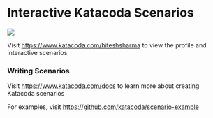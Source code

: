 # Interactive Katacoda Scenarios

[![](http://shields.katacoda.com/katacoda/hiteshsharma/count.svg)](https://www.katacoda.com/hiteshsharma "Get your profile on Katacoda.com")

Visit https://www.katacoda.com/hiteshsharma to view the profile and interactive scenarios

### Writing Scenarios
Visit https://www.katacoda.com/docs to learn more about creating Katacoda scenarios

For examples, visit https://github.com/katacoda/scenario-example
